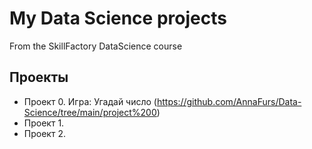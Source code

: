# My Data Science projects

From the SkillFactory DataScience course

## Проекты
* Проект 0. Игра: Угадай число (https://github.com/AnnaFurs/Data-Science/tree/main/project%200)
* Проект 1.
* Проект 2. 
